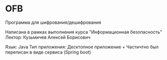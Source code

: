 # OFB
Программа для шифрования/дешифрования

Написана в рамках выполнения курса "Информационная безопасность"
Лектор: Кузьмичев Алексей Борисович

Язык: Java
Тип приложения: Десктопное приложение + Частичтно был переписан в виде сервиса (Spring boot)
